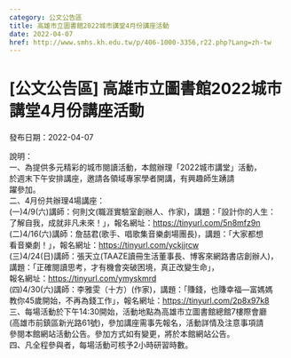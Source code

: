 ```yaml
---
category: 公文公告區
title: 高雄市立圖書館2022城市講堂4月份講座活動
date: 2022-04-07
href: http://www.smhs.kh.edu.tw/p/406-1000-3356,r22.php?Lang=zh-tw
---
```


# [公文公告區] 高雄市立圖書館2022城市講堂4月份講座活動

發布日期：2022-04-07

說明：  
一、為提供多元精彩的城市閱讀活動，本館辦理「2022城市講堂」活動，  
於週末下午安排講座，邀請各領域專家學者開講，有興趣師生踴請  
躍參加。  
二、4月份共辦理4場講座：  
(一)4/9(六)講師：何則文(職涯實驗室創辦人、作家)，講題：「設計你的人生：  
了解自我，成就非凡未來！」，報名網址：https://tinyurl.com/5n8mfz9n  
(二)4/16(六)講師：詹喆君(歌手、唱歌集音樂劇場團長)，講題：「大家都想  
看音樂劇！」，報名網址：https://tinyurl.com/yckjjrcw  
(三)4/24(日)講師：張天立(TAAZE讀冊生活董事長、博客來網路書店創辦人)，  
講題：「正確閱讀思考，才有機會突破困境，真正改變生命」，  
報名網址：https://tinyurl.com/ymyskmrd  
(四)4/30(六)講師：李雅雯（十方）(作家)，講題：「賺錢，也賺幸福—富媽媽  
教你45歲開始，不再為錢工作」，報名網址：https://tinyurl.com/2p8x97k8  
三、每場活動於下午14:30開始，活動地點為高雄市立圖書館總館7樓際會廳  
(高雄市前鎮區新光路61號)，參加講座需事先報名，活動詳情及注意事項請  
參閱本館網站活動公告。參加方式如有變更，將於本館網站公告。  
四、凡全程參與者，每場活動可核予2小時研習時數。

